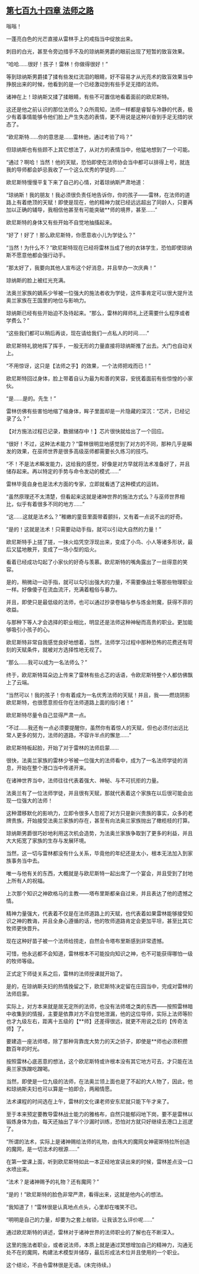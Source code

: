 ## [第七百九十四章 法师之路](https://www.xxbiquge.com/11_11222/9008898.html)


  嗡嗡！

  一蓬亮白色的光芒直接从雷林手上的戒指当中绽放出来。

  刺目的白光，甚至令旁边措手不及的琼纳斯男爵的眼前出现了短暂的致盲效果。

  “哈哈……很好！孩子！雷林！你做得很好！”

  等到琼纳斯男爵揉了揉有些发红流泪的眼睛，好不容易才从光亮术的致盲效果当中挣脱出来的时候，他看到的是一个已经激动到有些手足无措的法师。

  诸神在上！琼纳斯又揉了揉眼睛，有些不可置信地看着面前的欧尼斯特。

  这还是他之前认识的那位法师么？众所周知，法师一样都是睿智与冷静的代表，极少有着事情能够令他们脸上产生失态的表情，更不用说是这种兴奋到手足无措的状态了。

  “欧尼斯特……你的意思是……雷林他，通过考验了吗？”

  但琼纳斯也有些顾不上其它想法了，从对方的表情当中，他猛地想到了一个可能。

  “通过？啊哈！当然！他的天赋，恐怕即使在法师协会当中都可以排得上号，就连我的导师都会妒忌我收了一个这么优秀的学徒的……”

  欧尼斯特慢慢平复下来了自己的心情，对着琼纳斯严肃地道：

  “琼纳斯！我的朋友！我必须很负责任地告诉你，你的孩子——雷林，在法师的道路上有着绝顶的天赋！即使是现在，他的精神力就已经远远超出了同龄人，只要再加以正确的辅导，我相信他甚至有可能突破**师的境界，甚至……”

  欧尼斯特的身体又有些开始不自觉地抽搐起来。

  “好了！好了！那么欧尼斯特，你愿意收小儿为学徒么？”

  “当然！为什么不？”欧尼斯特现在已经将雷林当成了他的衣钵学生，恐怕即使琼纳斯不愿意他都会强行动手。

  “那太好了，我要向其他人宣布这个好消息，并且举办一次庆典！”

  琼纳斯的脸上被红光充满。

  法奥兰家族的嫡系少爷被一位强大的施法者收为学徒，这件事肯定可以很大提升法奥兰家族在王国里的地位与影响力。

  琼纳斯已经有些开始迫不及待起来。“那么，雷林的拜师礼上还需要什么程序或者学费么？”

  “这些我们都可以稍后再谈，现在请给我们一点私人的时间……”

  欧尼斯特礼貌地挥了挥手，一股无形的力量直接将琼纳斯推了出去。大门也自动关上。

  “不用惊讶，这只是【法师之手】的效果，一个法师把戏而已！”

  欧尼斯特回过身体，脸上带着自认为最为和善的笑容，安抚着面前有些惊惶的小家伙。

  “是……是的。先生！”

  雷林仿佛有些害怕地缩了缩身体，眸子里面却是一片隐藏的深沉：“芯片，已经记录了么？”

  【对方施法过程已记录，数据储存中！】芯片很快就给出了一个回应。

  “很好！不过，这种法术能力？”雷林很明显地感觉到了对方的不同，那种几乎是瞬发的效果，在巫师世界是很多高级巫师都需要长久练习的技巧。

  “不！不是法术瞬发能力，这给我的感觉，好像是对方早就将法术准备好了，并且储存起来。再以特定的手势与命令发动的模式……”

  雷林毕竟自身也是法术方面的专家，立即就看透了这种模式的运转。

  “虽然原理还不太清楚，但看起来这就是诸神世界的施法方式么？与巫师世界相比，似乎有着很多不同的地方……”

  “这……这就是法术么？”稚嫩的童音里面带着颤抖，又有着一点说不出的好奇。

  “是的！这就是法术！只需要动动手指，就可以引动大自然的力量！”

  欧尼斯特手上搓了搓，一抹火焰凭空浮现出来，变成了小鸟、小人等诸多形状，最后又猛地散开，变成了一场小型的焰火。

  看着已经成功勾起了小家伙的好奇与羡慕。欧尼斯特的嘴角露出了一丝得意的笑容。

  是的，稍微动一动手指，就可以勾引出强大的力量，不需要像战士等那些物理职业一样。好像傻子在流血流汗，充满着粗俗与暴力。

  并且，即使只是最低级的法师，也可以通过抄录卷轴与参与炼金附魔，获得不菲的收益。

  与那种下等人才会选择的职业相比，明显还是法师这种神秘而高贵的职业。更加能够吸引小孩子的心。

  欧尼斯特非常自我感觉良好地想着，当然，法师学习过程中那种恐怖的花费还有苛刻的天赋条件，就被对方选择性地无视了。

  “那么……我可以成为一名法师么？”

  终于，欧尼斯特耳朵边上传来了雷林有些忐忑的话语，令欧尼斯特整个人都仿佛飘上了云端。

  “当然可以！我的孩子！你有着成为一名优秀法师的天赋！并且，我——燃烧阴影欧尼斯特，也很愿意担任你在法师道路上面的指引者！”

  欧尼斯特尽量令自己显得严肃一点。

  “不过……我还有一点必须要提醒你，虽然你有着惊人的天赋，但也必须付出远比常人更多的努力，法师的道路，不容许半点的懈怠……”

  欧尼斯特板起脸，开始了对于雷林的法师启蒙……

  很快，法奥兰家族的雷林少爷被一位强大的法师看中，成为了一名法师学徒的消息，开始在整个港口当中传递开来。

  在诸神世界当中，法师往往代表着强大、神秘、与不可抗拒的力量。

  法奥兰有了一位法师学徒，并且很有天赋，那就代表着这个家族在以后很可能会出现一位强大的法师！

  这种潜移默化的影响力，立即令很多人忽视了对方只是新兴贵族的事实，众多的老牌贵族，开始接受法奥兰家族的存在，甚至有向法奥兰家族抛出了橄榄枝的打算。

  琼纳斯男爵很巧妙地利用这次机会造势，为法奥兰家族争取到了更多的利益，并且大大拓宽了家族的生存与发展环境。

  当然，这一切与雷林都没有什么关系，毕竟他的年纪还是太小，根本无法加入到家族事务当中去。

  唯一与他有关的东西，大概就是与欧尼斯特一起出席了一个宴会，并且受到了封地上所有人的祝福。

  上次那个知识之神欧格马的主教——塔布里斯都亲自过来，并且表达了他的遗憾之情。

  精神力量强大，代表着不仅是在法师道路上的天赋，也代表着如果雷林能够接受知识之神的教诲，并且全身心遵循的话，他的牧师道路肯定会更加平坦，甚至比其它牧师更快晋升。

  现在这种好苗子被一个法师给捞走，自然会令塔布里斯感到非常遗憾。

  可惜，他永远都不会知道，雷林根本不可能投向知识之神，也不可能获得哪怕一级的牧师等级。

  正式定下师徒关系之后，雷林的法师授课就开始了。

  是的，在琼纳斯夫妇的热情挽留之下，欧尼斯特决定留在庄园当中，完成对雷林的法师启蒙。

  实际上，对方本来就是居无定所的法师，也没有法师塔之类的东西——按照雷林暗中收集到的情报，主要是依靠对方不自觉地泄漏，他的这位导师，实际上法师等阶也才九级左右，距离十五级的【**师】还差得很远，就更不用说之后的【传奇法师】了。

  要建造一座法师塔，除了那种背靠庞大势力的天之骄子，即使是**师也必须积攒数百年的时光。

  按照雷林心底恶意的想法，这个欧尼斯特或许根本没有其它地方可去，才只能在法奥兰家族蹭吃蹭喝。

  当然，即使是一位九级的法师，在法奥兰领上面也是了不起的大人物了，因此，他和琼纳斯夫妇也可以算是一拍即合，两厢情愿。

  法术课程的时间选在上午，雷林的文化课老师安东尼就只能下午才来了。

  至于本来预定要教导雷林战士能力的雅格布，自然只能郁闷地下岗，要不是雷林以锻炼身体为由，每天还抽出了半个沙漏时训练，恐怕对方就只好继续去港口上巡逻了。

  “所谓的法术，实际上是诸神赐给法师的礼物，由伟大的魔网女神密斯特拉所创造的魔网，是一切法术的根源……”

  在第一堂课上面，听到欧尼斯特如此一本正经地宣读出来的时候，雷林差点没一口水喷出来。

  “法术？是诸神赐予的礼物？还有魔网？”

  “是的！”欧尼斯特的脸色非常严肃，看得出来，这就是他内心的想法。

  “我知道了！”雷林很是认真地点点头，心里却在嗤笑不已。

  “明明是自己的力量，却要为之套上枷锁，让我该怎么评价呢……”

  通过欧尼斯特的讲述，雷林对于诸神世界的法师职业的了解也在不断深入。

  这里的施法者职业，或者说法师，本质上就是通过冥想增加自己的精神力，沟通无处不在的魔网，构建法术模型并储存，最后形成法术位并且使用的一个职业。

  这个结论，不由令雷林很是无语。(未完待续。)
